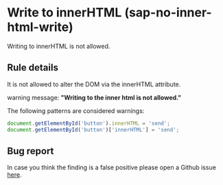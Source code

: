 # Write to innerHTML (sap-no-inner-html-write)

Writing to innerHTML is not allowed.

## Rule details

It is not allowed to alter the DOM via the innerHTML attribute.

warning message: **"Writing to the inner html is not allowed."**

The following patterns are considered warnings:

```js
document.getElementById('button').innerHTML = 'send';
document.getElementById('button')['innerHTML'] = 'send';
```

## Bug report

In case you think the finding is a false positive please open a Github issue [here](https://github.wdf.sap.corp/S4FIORI-CD/fiori.pipeline/issues).
